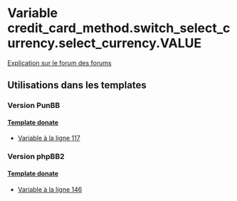 # Variable credit_card_method.switch_select_currency.select_currency.VALUE
[Explication sur le forum des forums](http://forum.forumactif.com/t294113-listing-des-variables#credit_card_method.switch_select_currency.select_currency.VALUE)
## Utilisations dans les templates
### Version PunBB
#### [Template donate](punbb/donate.md)
* [Variable à la ligne 117](../punbb/donate.tpl#L117)
### Version phpBB2
#### [Template donate](subsilver/donate.md)
* [Variable à la ligne 146](../subsilver/donate.tpl#L146)